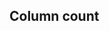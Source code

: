 ## Column count


<!-- <values.columnCount> -->
<!-- </values.columnCount> -->

<!-- <variants.columnCount> -->
<!-- </variants.columnCount> -->